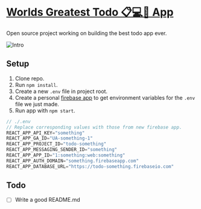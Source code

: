 # [Worlds Greatest Todo 📋💻📱 App](https://worldsgreatesttodoapp.com/)
Open source project working on building the best todo app ever.

![Intro](./intro.gif)

## Setup

1. Clone repo.
2. Run `npm install`.
3. Create a new `.env` file in project root.
4. Create a personal [firebase app](https://firebase.google.com/) to get environment variables for the `.env` file we just made.
5. Run app with `npm start`.

```js
// ./.env
// Replace corresponding values with those from new firebase app.
REACT_APP_API_KEY="something"
REACT_APP_GA_ID="UA-something-1"
REACT_APP_PROJECT_ID="todo-something"
REACT_APP_MESSAGING_SENDER_ID="something"
REACT_APP_APP_ID="1:something:web:something"
REACT_APP_AUTH_DOMAIN="something.firebaseapp.com"
REACT_APP_DATABASE_URL="https://todo-something.firebaseio.com"
```

## Todo

* [ ] Write a good README.md
